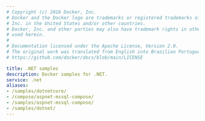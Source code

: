 ```yaml
---
# Copyright (c) 2016 Docker, Inc.
# Docker and the Docker logo are trademarks or registered trademarks of Docker,
# Inc. in the United States and/or other countries.
# Docker, Inc. and other parties may also have trademark rights in other terms
# used herein.
#
# Documentation licensed under the Apache License, Version 2.0.
# The original work was translated from English into Brazilian Portuguese.
# https://github.com/docker/docs/blob/main/LICENSE

title: .NET samples
description: Docker samples for .NET.
service: .net
aliases:
- /samples/dotnetcore/
- /compose/aspnet-mssql-compose/
- /samples/aspnet-mssql-compose/
- /samples/dotnet/
---
```

